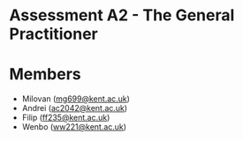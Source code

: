 # Assessment A2 - The General Practitioner

# Members 
* Milovan (<mg699@kent.ac.uk>)
* Andrei (<ac2042@kent.ac.uk>)
* Filip (<ff235@kent.ac.uk>)
* Wenbo (<ww221@kent.ac.uk>)

